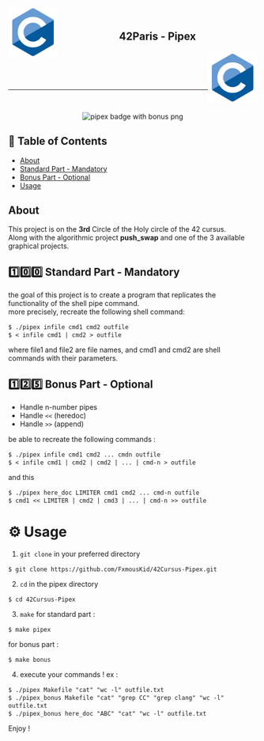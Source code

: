 ## <img src="https://github.com/devicons/devicon/blob/master/icons/c/c-original.svg" title="C" alt="C Logo" width="100" height="100" align="left" />&nbsp;  <p align="center">42Paris - Pipex</p>  <img src="https://github.com/devicons/devicon/blob/master/icons/c/c-original.svg" title="C" alt="C Logo" width="100" height="100" align="right" />&nbsp;
</br>
<hr/>
</br>


<p align="center">
  <img src="https://github.com/ayogun/42-project-badges/blob/main/badges/pipexm.png" title="pipex badge" alt="pipex badge with bonus png"/>
</p>


## 📝 Table of Contents
- [About](#about)
- [Standard Part - Mandatory](#100-standard-part---mandatory)
- [Bonus Part - Optional](#125-bonus-part---optional)
- [Usage](#usage)

## About
This project is on the **3rd** Circle of the Holy circle of the 42 cursus. <br>
Along with the algorithmic project **push_swap** and one of the 3 available graphical projects. <br>


## 1️⃣0️⃣0️⃣ Standard Part - Mandatory
the goal of this project is to create a program that replicates the functionality of the shell pipe command. <br>
more precisely, recreate the following shell command: <br>
```shell
$ ./pipex infile cmd1 cmd2 outfile
$ < infile cmd1 | cmd2 > outfile
```
where file1 and file2 are file names, and cmd1 and cmd2 are shell commands with their parameters. <br>

## 1️⃣2️⃣5️⃣ Bonus Part - Optional
- Handle n-number pipes
- Handle `<<` (heredoc)
- Handle `>>` (append)

be able to recreate the following commands :
```shell
$ ./pipex infile cmd1 cmd2 ... cmdn outfile
$ < infile cmd1 | cmd2 | cmd2 | ... | cmd-n > outfile
```
and this
```shell
$ ./pipex here_doc LIMITER cmd1 cmd2 ... cmd-n outfile
$ cmd1 << LIMITER | cmd2 | cmd3 | ... | cmd-n >> outfile
```

# ⚙️ Usage 
1) `git clone` in your preferred directory
```shell
$ git clone https://github.com/FxmousKid/42Cursus-Pipex.git
```
2) `cd` in the pipex directory
```shell
$ cd 42Cursus-Pipex
```
3) `make`
for standard part :
```shell
$ make pipex
```
for bonus part :
```shell
$ make bonus
```
4) execute your commands ! ex :
```shell
$ ./pipex Makefile "cat" "wc -l" outfile.txt
$ ./pipex_bonus Makefile "cat" "grep CC" "grep clang" "wc -l" outfile.txt
$ ./pipex_bonus here_doc "ABC" "cat" "wc -l" outfile.txt
```
Enjoy !



